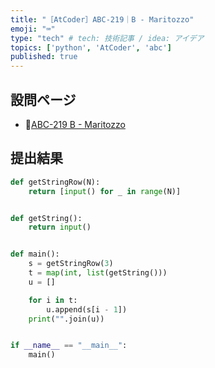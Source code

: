 ```yaml
---
title: "［AtCoder］ABC-219｜B - Maritozzo"
emoji: "⌨️"
type: "tech" # tech: 技術記事 / idea: アイデア
topics: ['python', 'AtCoder', 'abc']
published: true
---
```


## 設問ページ

- 🔗[ABC-219 B - Maritozzo](https://atcoder.jp/contests/abc219/tasks/abc219_b)

## 提出結果

```python
def getStringRow(N):
    return [input() for _ in range(N)]


def getString():
    return input()


def main():
    s = getStringRow(3)
    t = map(int, list(getString()))
    u = []

    for i in t:
        u.append(s[i - 1])
    print("".join(u))


if __name__ == "__main__":
    main()
```
